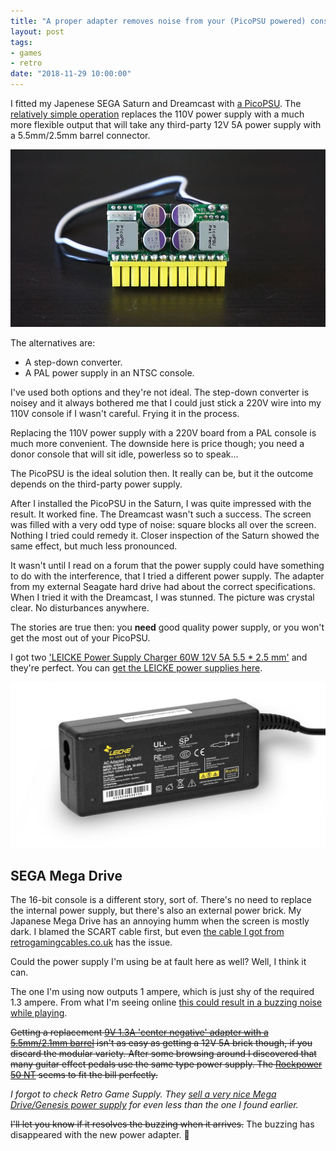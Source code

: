 ```yaml
---
title: "A proper adapter removes noise from your (PicoPSU powered) console"
layout: post
tags:
- games
- retro
date: "2018-11-29 10:00:00"
---
```


I fitted my Japenese SEGA Saturn and Dreamcast with [a PicoPSU](https://tekeverything.com/what-is-a-pico-psu/). The [relatively simple operation](http://www.mmmonkey.co.uk/dreamcast-psu-using-picopsu/) replaces the 110V power supply with a much more flexible output that will take any third-party 12V 5A power supply with a 5.5mm/2.5mm barrel connector.

![A front-facing photo of a PicoPSU, courtesy of tekeverything.com](/assets/blog/pico-160xt-psu-1.jpg)

The alternatives are:

* A step-down converter.
* A PAL power supply in an NTSC console. 

I've used both options and they're not ideal. The step-down converter is noisey and it always bothered me that I could just stick a 220V wire into my 110V console if I wasn't careful. Frying it in the process.

Replacing the 110V power supply with a 220V board from a PAL console is much more convenient. The downside here is price though; you need a donor console that will sit idle, powerless so to speak...

The PicoPSU is the ideal solution then. It really can be, but it the outcome depends on the third-party power supply.

After I installed the PicoPSU in the Saturn, I was quite impressed with the result. It worked fine. The Dreamcast wasn't such a success. The screen was filled with a very odd type of noise: square blocks all over the screen. Nothing I tried could remedy it. Closer inspection of the Saturn showed the same effect, but much less pronounced.

It wasn't until I read on a forum that the power supply could have something to do with the interference, that I tried a different power supply. The adapter from my external Seagate hard drive had about the correct specifications. When I tried it with the Dreamcast, I was stunned. The picture was crystal clear. No disturbances anywhere.

The stories are true then: you **need** good quality power supply, or you won't get the most out of your PicoPSU.

I got two ['LEICKE Power Supply Charger 60W 12V 5A 5.5 * 2.5 mm'](http://www.leicke.eu/en/products/NT03012) and they're perfect. You can [get the LEICKE power supplies here](https://www.bol.com/nl/p/leicke-voeding-60w-12v-5a-5-5-2-5mm-voor-lcd-tft-scherm-led-strips-nas-ext-vaste-schijven-voor-pico-psu-tot-60w-hoog-rendement-stand-by-0-7w/9200000095019486/). 

![Leicke 60W 12V 5A product photo](/assets/blog/leicke-12v-60w.jpg)

## SEGA Mega Drive

The 16-bit console is a different story, sort of. There's no need to replace the internal power supply, but there's also an external power brick. My Japanese Mega Drive has an annoying humm when the screen is mostly dark. I blamed the SCART cable first, but even [the cable I got from retrogamingcables.co.uk](https://www.retrogamingcables.co.uk/sega/mega-drive-1/sega-mega-drive-1-sega-genesis-1-stereo-rgb-av-scart-cable-tv-lead) has the issue.

Could the power supply I'm using be at fault here as well? Well, I think it can.

The one I'm using now outputs 1 ampere, which is just shy of the required 1.3 ampere. From what I'm seeing online [this could result in a buzzing noise while playing](https://www.youtube.com/watch?v=vOUA8dESHsE).

~~Getting a replacement [9V 1.3A 'center negative' adapter with a 5.5mm/2.1mm barrel](http://www.sega-16.com/forum/showthread.php?24832-Genesis-model-1-32-X-Sega-CD-model-1-Correct-power-supplies-and-polarities&p=580173&viewfull=1#post580173) isn't as easy as getting a 12V 5A brick though, if you discard the modular variety. After some browsing around I discovered that many guitar effect pedals use the same type power supply. The [Rockpower 50 NT](https://www.bax-shop.nl/gitaareffect-voeding-adapter/rockpower-50-nt-eu-combo-pack-9v-adapter) seems to fit the bill perfectly.~~

*I forgot to check Retro Game Supply. They [sell a very nice Mega Drive/Genesis power supply](https://en.retrogamesupply.com/collections/sega/products/power-supply-for-sega-megadrive-genesis-1) for even less than the one I found earlier.*

~~I'll let you know if it resolves the buzzing when it arrives.~~
The buzzing has disappeared with the new power adapter. 🎉
